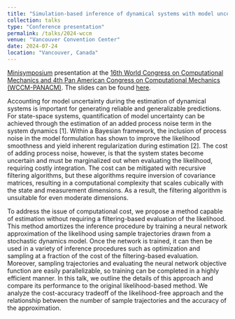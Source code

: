 ```yaml
---
title: "Simulation-based inference of dynamical systems with model uncertainty"
collection: talks
type: "Conference presentation"
permalink: /talks/2024-wccm
venue: "Vancouver Convention Center"
date: 2024-07-24
location: "Vancouver, Canada"
---
```


[Minisymposium](https://storage.googleapis.com/usacm_static_shared/wccm2024/MS_0909.pdf) presentation at the [16th World Congress on Computational Mechanics and 4th Pan American Congress on Computational Mechanics (WCCM-PANACM)](https://www.wccm2024.org/). The slides can be found [here](../files/2024-wccm-slides.pdf).

Accounting for model uncertainty during the estimation of dynamical systems is important for generating reliable and generalizable predictions. For state-space systems, quantification of model uncertainty can be achieved through the estimation of an added process noise term in the system dynamics [1]. Within a Bayesian framework, the inclusion of process noise in the model formulation has shown to improve the likelihood smoothness and yield inherent regularization during estimation [2]. The cost of adding process noise, however, is that the system states become uncertain and must be marginalized out when evaluating the likelihood, requiring costly integration. The cost can be mitigated with recursive filtering algorithms, but these algorithms require inversion of covariance matrices, resulting in a computational complexity that scales cubically with the state and measurement dimensions. As a result, the filtering algorithm is unsuitable for even moderate dimensions.

To address the issue of computational cost, we propose a method capable of estimation without requiring a filtering-based evaluation of the likelihood. This method amortizes the inference procedure by training a neural network approximation of the likelihood using sample trajectories drawn from a stochastic dynamics model. Once the network is trained, it can then be used in a variety of inference procedures such as optimization and sampling at a fraction of the cost of the filtering-based evaluation. Moreover, sampling trajectories and evaluating the neural network objective function are easily parallelizable, so training can be completed in a highly efficient manner. In this talk, we outline the details of this approach and compare its performance to the original likelihood-based method. We analyze the cost-accuracy tradeoff of the likelihood-free approach and the relationship between the number of sample trajectories and the accuracy of the approximation.